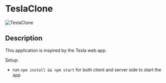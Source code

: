 # TeslaClone

![TeslaClone](https://i.ibb.co/ZHZbJMV/Screenshot-9.png)

## Description

This application is inspired by the Tesla web app.

Setup:

- run `npm install && npm start` for both client and server side to start the app
